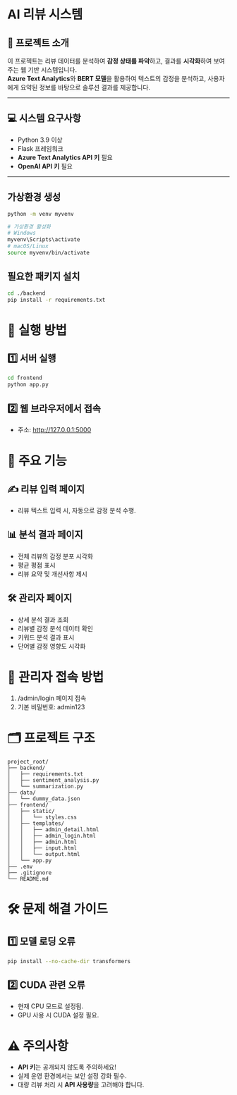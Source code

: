 # AI 리뷰 시스템

## 📖 프로젝트 소개
이 프로젝트는 리뷰 데이터를 분석하여 **감정 상태를 파악**하고, 결과를 **시각화**하여 보여주는 웹 기반 시스템입니다.  
**Azure Text Analytics**와 **BERT 모델**을 활용하여 텍스트의 감정을 분석하고, 사용자에게 요약된 정보를 바탕으로 솔루션 결과를 제공합니다.

---

## 💻 시스템 요구사항
- Python 3.9 이상
- Flask 프레임워크
- **Azure Text Analytics API 키** 필요
- **OpenAI API 키** 필요

---

## 가상환경 생성
```bash
python -m venv myvenv

# 가상환경 활성화
# Windows
myvenv\Scripts\activate
# macOS/Linux
source myvenv/bin/activate
```
## 필요한 패키지 설치
```bash
cd ./backend
pip install -r requirements.txt
```

# 🏃 실행 방법
## 1️⃣ 서버 실행
```bash
cd frontend
python app.py
```
## 2️⃣ 웹 브라우저에서 접속
- 주소: http://127.0.0.1:5000

# 🌟 주요 기능
## ✍️ 리뷰 입력 페이지
- 리뷰 텍스트 입력 시, 자동으로 감정 분석 수행.
## 📊 분석 결과 페이지
- 전체 리뷰의 감정 분포 시각화
- 평균 평점 표시
- 리뷰 요약 및 개선사항 제시
## 🛠️ 관리자 페이지
- 상세 분석 결과 조회
- 리뷰별 감정 분석 데이터 확인
- 키워드 분석 결과 표시
- 단어별 감정 영향도 시각화

# 🔑 관리자 접속 방법
1. /admin/login 페이지 접속
2. 기본 비밀번호: admin123

# 🗂️ 프로젝트 구조
```plaintext
project_root/
├── backend/
│   ├── requirements.txt
│   ├── sentiment_analysis.py
│   └── summarization.py
├── data/
│   └── dummy_data.json
├── frontend/
│   ├── static/
│   │   └── styles.css
│   ├── templates/
│   │   ├── admin_detail.html
│   │   ├── admin_login.html
│   │   ├── admin.html
│   │   ├── input.html
│   │   └── output.html
│   └── app.py
├── .env
├── .gitignore
└── README.md
```

# 🛠️ 문제 해결 가이드

## 1️⃣ 모델 로딩 오류
```bash
pip install --no-cache-dir transformers
```
## 2️⃣ CUDA 관련 오류
- 현재 CPU 모드로 설정됨.
- GPU 사용 시 CUDA 설정 필요.

# ⚠️ 주의사항
- **API 키**는 공개되지 않도록 주의하세요!
- 실제 운영 환경에서는 보안 설정 강화 필수.
- 대량 리뷰 처리 시 **API 사용량**을 고려해야 합니다.